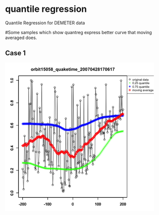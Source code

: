 # quantile regression
Quantile Regression for DEMETER data


#Some samples which show quantreg express better curve that moving averaged does.

## Case 1

<img src="./Figures/orbit15058_quaketime_20070428170617 .png" width="480px">
